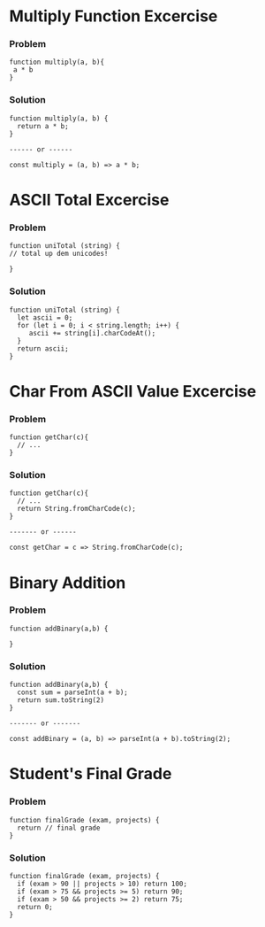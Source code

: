 # Multiply Function Excercise

### Problem
```
function multiply(a, b){
 a * b
}
```
### Solution
```
function multiply(a, b) {
  return a * b;
}

------ or ------

const multiply = (a, b) => a * b;
```

# ASCII Total Excercise

### Problem
```
function uniTotal (string) {
// total up dem unicodes!
  
}
```
### Solution
```
function uniTotal (string) {
  let ascii = 0;
  for (let i = 0; i < string.length; i++) {
     ascii += string[i].charCodeAt();
  }
  return ascii;
}
```

# Char From ASCII Value Excercise

### Problem
```
function getChar(c){
  // ...
}
```

### Solution
```
function getChar(c){
  // ...
  return String.fromCharCode(c);
}

------- or ------

const getChar = c => String.fromCharCode(c);
```

# Binary Addition

### Problem
```
function addBinary(a,b) {

}
```

### Solution
```
function addBinary(a,b) {
  const sum = parseInt(a + b);
  return sum.toString(2)
}

------- or -------

const addBinary = (a, b) => parseInt(a + b).toString(2);
```

# Student's Final Grade

### Problem
```
function finalGrade (exam, projects) {
  return // final grade
}
```

### Solution
```
function finalGrade (exam, projects) {
  if (exam > 90 || projects > 10) return 100;
  if (exam > 75 && projects >= 5) return 90;
  if (exam > 50 && projects >= 2) return 75;
  return 0;
}
```
